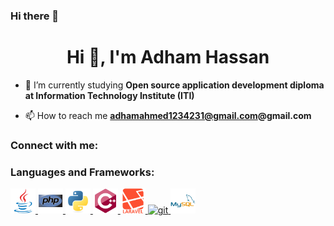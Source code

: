 ### Hi there 👋
<h1 align="center">Hi 👋, I'm Adham Hassan</h1>

- 🔭 I’m currently studying **Open source application development diploma at Information Technology Institute (ITI)**

- 📫 How to reach me **adhamahmed1234231@gmail.com@gmail.com**


<h3 align="left">Connect with me:</h3>
<p align="left">
<a href="https://www.linkedin.com/in/adhamahmed/"/></a>
</p>

<h3 align="left">Languages and Frameworks:</h3>
<a href="https://www.java.com" target="_blank" rel="noreferrer">
<img src="https://raw.githubusercontent.com/devicons/devicon/master/icons/java/java-original.svg" alt="java" width="40" height="40"/>
</a>

<a href="https://www.php.net" target="_blank" rel="noreferrer">
<img src="https://raw.githubusercontent.com/devicons/devicon/master/icons/php/php-original.svg" alt="php" width="40" height="40"/>
</a>
<!-- <a href="https://www.docker.com/" target="_blank" rel="noreferrer">
<img src="./images/Docker.png" alt="php" width="40" height="40"/>
</a>
<a href="https://www.javascript.com/" target="_blank" rel="noreferrer">
<img src="./images/JS.png" alt="php" width="40" height="40"/> -->
</a>
<a href="https://www.python.org" target="_blank" rel="noreferrer">
<img src="https://raw.githubusercontent.com/devicons/devicon/master/icons/python/python-original.svg" alt="python" width="40" height="40"/>
</a>
<a href="https://www.w3schools.com/cpp/" target="_blank" rel="noreferrer">
<img src="https://raw.githubusercontent.com/devicons/devicon/master/icons/cplusplus/cplusplus-original.svg" alt="cplusplus" width="40" height="40"/>
</a>
<a href="https://laravel.com/" target="_blank" rel="noreferrer">
<img src="https://raw.githubusercontent.com/devicons/devicon/master/icons/laravel/laravel-plain-wordmark.svg" alt="laravel" width="40" height="40"/>
</a>
<!-- <a href="https://spring.io/" target="_blank" rel="noreferrer">
<img src="./images/Spring.png" alt="laravel" width="40" height="40"/>
</a> -->

<!-- <a href="https://nodejs.org/en/" target="_blank" rel="noreferrer">
<img src="./images/node.png" alt="laravel" width="40" height="40"/>
</a>
<a href="https://angular.io/" target="_blank" rel="noreferrer">
<img src="./images/Angular.png" alt="laravel" width="40" height="40"/>
</a>
<a href="https://ar.reactjs.org/" target="_blank" rel="noreferrer">
<img src="./images/React.png" alt="laravel" width="40" height="40"/>
</a>
<a href="https://www.mongodb.com/" target="_blank" rel="noreferrer">
<img src="./images/Mongo.png" alt="laravel" width="40" height="40"/> -->
</a>
<a href="https://git-scm.com/" target="_blank" rel="noreferrer">
<img src="https://www.vectorlogo.zone/logos/git-scm/git-scm-icon.svg" alt="git" width="40" height="40"/>
</a>
<a href="https://www.mysql.com/" target="_blank" rel="noreferrer">
<img src="https://raw.githubusercontent.com/devicons/devicon/master/icons/mysql/mysql-original-wordmark.svg" alt="mysql" width="40" height="40"/>
</a>
<p>

